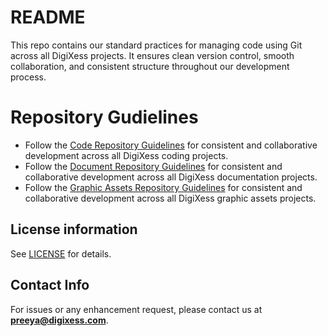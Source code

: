 
# README

This repo contains our standard practices for managing code using Git across all DigiXess projects. It ensures clean version control, smooth collaboration, and consistent structure throughout our development process.

# Repository Gudielines

- Follow the [Code Repository Guidelines](/code-repo-guidelines.md) for consistent and collaborative development across all DigiXess coding projects.
- Follow the [Document Repository Guidelines](/document-repo-guidelines.md) for consistent and collaborative development across all DigiXess documentation projects.
- Follow the [Graphic Assets Repository Guidelines](/graphic-assets-repo-guidelines.md) for consistent and collaborative development across all DigiXess graphic assets projects.

## License information

See [LICENSE](/LICENSE.md "License") for details.

## Contact Info

For issues or any enhancement request, please contact us at **[preeya@digixess.com](mailto:preeya@digixess.com?subject=repo%20basics)**.
